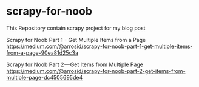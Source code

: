 # scrapy-for-noob
This Repository contain scrapy project for my blog post


Scrapy for Noob Part 1 - Get Multiple Items from a Page<br>
https://medium.com/@arrosid/scrapy-for-noob-part-1-get-multiple-items-from-a-page-90ea81d25c3a

Scrapy for Noob Part 2 — Get Items from Multiple Page<br>
https://medium.com/@arrosid/scrapy-for-noob-part-2-get-items-from-multiple-page-dc4505695de4
